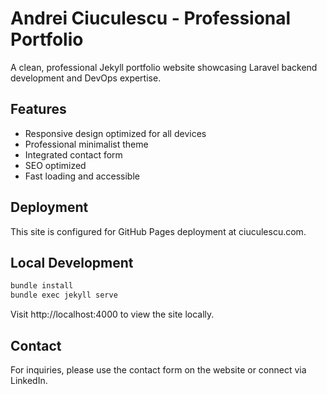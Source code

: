 # Andrei Ciuculescu - Professional Portfolio

A clean, professional Jekyll portfolio website showcasing Laravel backend development and DevOps expertise.

## Features

- Responsive design optimized for all devices
- Professional minimalist theme
- Integrated contact form
- SEO optimized
- Fast loading and accessible

## Deployment

This site is configured for GitHub Pages deployment at ciuculescu.com.

## Local Development

```bash
bundle install
bundle exec jekyll serve
```

Visit http://localhost:4000 to view the site locally.

## Contact

For inquiries, please use the contact form on the website or connect via LinkedIn.
